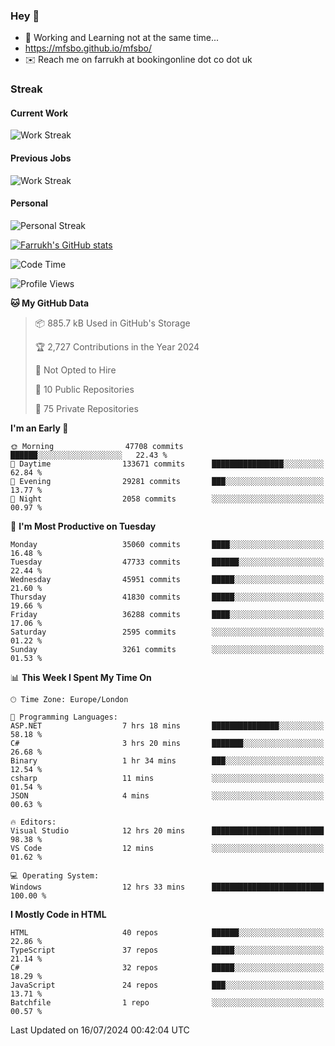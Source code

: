 ### Hey 👋

- 🏃 Working and Learning not at the same time...
- https://mfsbo.github.io/mfsbo/
- ✉️ Reach me on farrukh at bookingonline dot co dot uk

### Streak
#### Current Work
![Work Streak](https://streak-stats.demolab.com/?user=mfsbo)
#### Previous Jobs
![Work Streak](https://streak-stats.demolab.com/?user=farrukhcw)
#### Personal
![Personal Streak](https://streak-stats.demolab.com/?user=farrukhsubhani)

[![Farrukh's GitHub stats](https://github-readme-stats.vercel.app/api?username=mfsbo&hide=stars&count_private=true)](https://github.com/mfsbo/)

<!--START_SECTION:waka-->
![Code Time](http://img.shields.io/badge/Code%20Time-667%20hrs%204%20mins-blue)

![Profile Views](http://img.shields.io/badge/Profile%20Views-0-blue)

**🐱 My GitHub Data** 

> 📦 885.7 kB Used in GitHub's Storage 
 > 
> 🏆 2,727 Contributions in the Year 2024
 > 
> 🚫 Not Opted to Hire
 > 
> 📜 10 Public Repositories 
 > 
> 🔑 75 Private Repositories 
 > 
**I'm an Early 🐤** 

```text
🌞 Morning                47708 commits       ██████░░░░░░░░░░░░░░░░░░░   22.43 % 
🌆 Daytime                133671 commits      ████████████████░░░░░░░░░   62.84 % 
🌃 Evening                29281 commits       ███░░░░░░░░░░░░░░░░░░░░░░   13.77 % 
🌙 Night                  2058 commits        ░░░░░░░░░░░░░░░░░░░░░░░░░   00.97 % 
```
📅 **I'm Most Productive on Tuesday** 

```text
Monday                   35060 commits       ████░░░░░░░░░░░░░░░░░░░░░   16.48 % 
Tuesday                  47733 commits       ██████░░░░░░░░░░░░░░░░░░░   22.44 % 
Wednesday                45951 commits       █████░░░░░░░░░░░░░░░░░░░░   21.60 % 
Thursday                 41830 commits       █████░░░░░░░░░░░░░░░░░░░░   19.66 % 
Friday                   36288 commits       ████░░░░░░░░░░░░░░░░░░░░░   17.06 % 
Saturday                 2595 commits        ░░░░░░░░░░░░░░░░░░░░░░░░░   01.22 % 
Sunday                   3261 commits        ░░░░░░░░░░░░░░░░░░░░░░░░░   01.53 % 
```


📊 **This Week I Spent My Time On** 

```text
🕑︎ Time Zone: Europe/London

💬 Programming Languages: 
ASP.NET                  7 hrs 18 mins       ███████████████░░░░░░░░░░   58.18 % 
C#                       3 hrs 20 mins       ███████░░░░░░░░░░░░░░░░░░   26.68 % 
Binary                   1 hr 34 mins        ███░░░░░░░░░░░░░░░░░░░░░░   12.54 % 
csharp                   11 mins             ░░░░░░░░░░░░░░░░░░░░░░░░░   01.54 % 
JSON                     4 mins              ░░░░░░░░░░░░░░░░░░░░░░░░░   00.63 % 

🔥 Editors: 
Visual Studio            12 hrs 20 mins      █████████████████████████   98.38 % 
VS Code                  12 mins             ░░░░░░░░░░░░░░░░░░░░░░░░░   01.62 % 

💻 Operating System: 
Windows                  12 hrs 33 mins      █████████████████████████   100.00 % 
```

**I Mostly Code in HTML** 

```text
HTML                     40 repos            ██████░░░░░░░░░░░░░░░░░░░   22.86 % 
TypeScript               37 repos            █████░░░░░░░░░░░░░░░░░░░░   21.14 % 
C#                       32 repos            █████░░░░░░░░░░░░░░░░░░░░   18.29 % 
JavaScript               24 repos            ███░░░░░░░░░░░░░░░░░░░░░░   13.71 % 
Batchfile                1 repo              ░░░░░░░░░░░░░░░░░░░░░░░░░   00.57 % 
```




 Last Updated on 16/07/2024 00:42:04 UTC
<!--END_SECTION:waka-->
<!--
**mfsbo/mfsbo** is a ✨ _special_ ✨ repository because its `README.md` (this file) appears on your GitHub profile.

Here are some ideas to get you started:

- 🔭 I’m currently working on ...
- 🌱 I’m currently learning ...
- 👯 I’m looking to collaborate on ...
- 🤔 I’m looking for help with ...
- 💬 Ask me about ...
- 📫 How to reach me: ...
- 😄 Pronouns: ...
- ⚡ Fun fact: ...
-->
